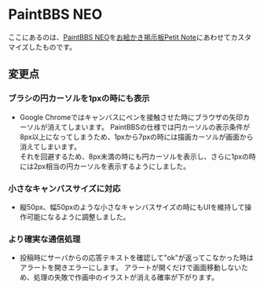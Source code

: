 # PaintBBS NEO
ここにあるのは、[PaintBBS NEO](https://github.com/funige/neo)を[お絵かき掲示板Petit Note](https://paintbbs.sakura.ne.jp/)にあわせてカスタマイズしたものです。
## 変更点
### ブラシの円カーソルを1pxの時にも表示
- Google Chromeではキャンバスにペンを接触させた時にブラウザの矢印カーソルが消えてしまいます。
PaintBBSの仕様では円カーソルの表示条件が8px以上になってしまうため、1pxから7pxの時には描画カーソルが画面から消えてしまいます。  
それを回避するため、8px未満の時にも円カーソルを表示し、さらに1pxの時には2px相当の円カーソルを表示するようにしました。
### 小さなキャンバスサイズに対応
- 縦50px、幅50pxのような小さなキャンバスサイズの時にもUIを維持して操作可能になるように調整しました。
### より確実な通信処理
- 投稿時にサーバからの応答テキストを確認して"ok"が返ってこなかった時はアラートを開きエラーにします。
アラートが開くだけで画面移動しないため、処理の失敗で作画中のイラストが消える確率が下がります。


